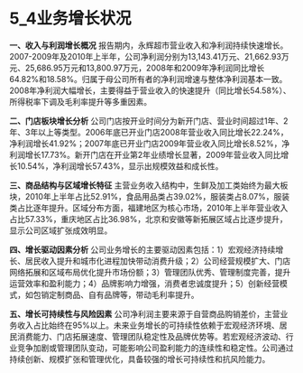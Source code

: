 # 5_4业务增长状况

**一、收入与利润增长概况**
报告期内，永辉超市营业收入和净利润持续快速增长。2007-2009年及2010年上半年，公司净利润分别为13,143.41万元、21,662.93万元、25,686.95万元和13,800.97万元，2008年和2009年净利润同比增长64.82%和18.58%。归属于母公司所有者的净利润增速与整体净利润基本一致。2008年净利润大幅增长，主要得益于营业收入的快速提升（同比增长54.58%）、所得税率下调及毛利率提升等多重因素。

**二、门店板块增长分析**
公司门店按开业时间分为新开门店、营业时间超过1年、2年、3年以上等类型。2006年底已开业门店2008年营业收入同比增长22.24%，净利润增长41.92%；2007年底已开业门店2009年营业收入同比增长8.52%，净利润增长17.73%。新开门店在开业第2年业绩增长显著，2009年营业收入同比增长10.54%，净利润增长57.43%，显示出规模效益和成长性。

**三、商品结构与区域增长特征**
主营业务收入结构中，生鲜及加工类始终为最大板块，2010年上半年占比52.91%，食品用品类占39.02%，服装类占8.07%，服装类占比逐年提升。区域分布方面，福建地区为核心市场，2010年上半年营业收入占比57.33%，重庆地区占比36.98%，北京和安徽等新拓展区域占比逐步提升，显示公司区域扩张成效明显。

**四、增长驱动因素分析**
公司业务增长的主要驱动因素包括：1）宏观经济持续增长、居民收入提升和城市化进程加快带动消费升级；2）公司经营规模扩大、门店网络拓展和区域布局优化提升市场份额；3）管理团队优秀、管理制度完善，提升运营效率和盈利能力；4）品牌影响力增强，消费者忠诚度提升；5）创新经营模式，如包销定制商品、自有品牌等，带动毛利率提升。

**五、增长可持续性与风险因素**
公司净利润主要来源于自营商品购销差价，主营业务收入占比始终在95%以上。未来业务增长的可持续性依赖于宏观经济环境、居民消费能力、门店拓展速度、管理团队稳定性及品牌优势等。若宏观经济波动、行业竞争加剧或管理团队变动，可能影响公司盈利能力的连续性和稳定性。公司通过持续创新、规模扩张和管理优化，具备较强的增长可持续性和抗风险能力。


